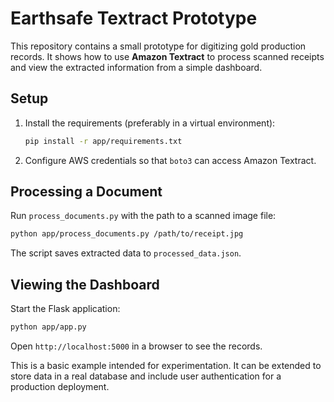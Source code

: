 # Earthsafe Textract Prototype

This repository contains a small prototype for digitizing gold production records. It shows how to use **Amazon Textract** to process scanned receipts and view the extracted information from a simple dashboard.

## Setup

1. Install the requirements (preferably in a virtual environment):

   ```bash
   pip install -r app/requirements.txt
   ```

2. Configure AWS credentials so that `boto3` can access Amazon Textract.

## Processing a Document

Run `process_documents.py` with the path to a scanned image file:

```bash
python app/process_documents.py /path/to/receipt.jpg
```

The script saves extracted data to `processed_data.json`.

## Viewing the Dashboard

Start the Flask application:

```bash
python app/app.py
```

Open `http://localhost:5000` in a browser to see the records.

This is a basic example intended for experimentation. It can be extended to store data in a real database and include user authentication for a production deployment.

